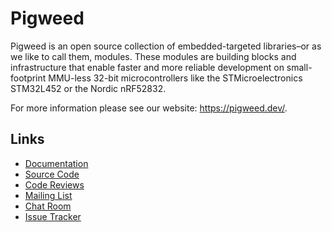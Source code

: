 # Pigweed

Pigweed is an open source collection of embedded-targeted libraries–or as we
like to call them, modules. These modules are building blocks and infrastructure
that enable faster and more reliable development on small-footprint MMU-less
32-bit microcontrollers like the STMicroelectronics STM32L452 or the Nordic
nRF52832.

For more information please see our website: https://pigweed.dev/.

## Links

- [Documentation](https://pigweed.dev/)
- [Source Code](https://cs.pigweed.dev/pigweed)
- [Code Reviews](https://pigweed-review.googlesource.com)
- [Mailing List](https://groups.google.com/forum/#!forum/pigweed)
- [Chat Room](https://discord.gg/M9NSeTA)
- [Issue Tracker](https://bugs.pigweed.dev/)

